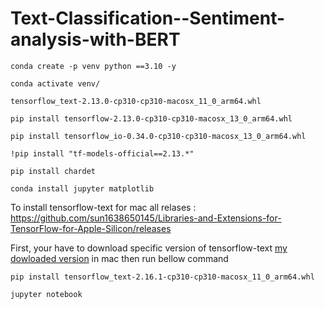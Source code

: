 # Text-Classification--Sentiment-analysis-with-BERT


`conda create -p venv python ==3.10 -y`

`conda activate venv/`

`tensorflow_text-2.13.0-cp310-cp310-macosx_11_0_arm64.whl`

`pip install tensorflow-2.13.0-cp310-cp310-macosx_13_0_arm64.whl`

`pip install tensorflow_io-0.34.0-cp310-cp310-macosx_13_0_arm64.whl`

`!pip install "tf-models-official==2.13.*"`

`pip install chardet`

`conda install jupyter matplotlib`

To install tensorflow-text for mac all relases : https://github.com/sun1638650145/Libraries-and-Extensions-for-TensorFlow-for-Apple-Silicon/releases

First, your have to download specific version of tensorflow-text [my dowloaded version](https://github.com/sun1638650145/Libraries-and-Extensions-for-TensorFlow-for-Apple-Silicon/releases/download/v2.16/tensorflow_text-2.16.1-cp310-cp310-macosx_11_0_arm64.whl) in mac then run bellow command 

`pip install tensorflow_text-2.16.1-cp310-cp310-macosx_11_0_arm64.whl`

`jupyter notebook`
